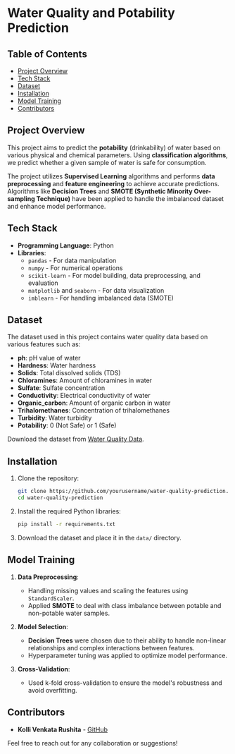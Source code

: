 # Water Quality and Potability Prediction

## Table of Contents
- [Project Overview](#project-overview)
- [Tech Stack](#tech-stack)
- [Dataset](#dataset)
- [Installation](#installation)
- [Model Training](#model-training)
- [Contributors](#contributors)

## Project Overview
This project aims to predict the **potability** (drinkability) of water based on various physical and chemical parameters. Using **classification algorithms**, we predict whether a given sample of water is safe for consumption.

The project utilizes **Supervised Learning** algorithms and performs **data preprocessing** and **feature engineering** to achieve accurate predictions. Algorithms like **Decision Trees** and **SMOTE (Synthetic Minority Over-sampling Technique)** have been applied to handle the imbalanced dataset and enhance model performance.

## Tech Stack
- **Programming Language**: Python
- **Libraries**:
  - `pandas` - For data manipulation
  - `numpy` - For numerical operations
  - `scikit-learn` - For model building, data preprocessing, and evaluation
  - `matplotlib` and `seaborn` - For data visualization
  - `imblearn` - For handling imbalanced data (SMOTE)
  
## Dataset
The dataset used in this project contains water quality data based on various features such as:
- **ph**: pH value of water
- **Hardness**: Water hardness
- **Solids**: Total dissolved solids (TDS)
- **Chloramines**: Amount of chloramines in water
- **Sulfate**: Sulfate concentration
- **Conductivity**: Electrical conductivity of water
- **Organic_carbon**: Amount of organic carbon in water
- **Trihalomethanes**: Concentration of trihalomethanes
- **Turbidity**: Water turbidity
- **Potability**: 0 (Not Safe) or 1 (Safe)

Download the dataset from [Water Quality Data](https://www.kaggle.com/adityakadiwal/water-potability).

## Installation
1. Clone the repository:
   ```bash
   git clone https://github.com/yourusername/water-quality-prediction.git
   cd water-quality-prediction
   ```

2. Install the required Python libraries:
   ```bash
   pip install -r requirements.txt
   ```

3. Download the dataset and place it in the `data/` directory.



## Model Training
1. **Data Preprocessing**: 
   - Handling missing values and scaling the features using `StandardScaler`.
   - Applied **SMOTE** to deal with class imbalance between potable and non-potable water samples.

2. **Model Selection**:
   - **Decision Trees** were chosen due to their ability to handle non-linear relationships and complex interactions between features.
   - Hyperparameter tuning was applied to optimize model performance.

3. **Cross-Validation**:
   - Used k-fold cross-validation to ensure the model's robustness and avoid overfitting.

## Contributors
- **Kolli Venkata Rushita** - [GitHub](https://github.com/Kolli-VenkataRushita)

Feel free to reach out for any collaboration or suggestions!
```
